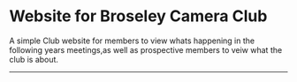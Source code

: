 # Website for Broseley Camera Club
A simple Club website for members to view whats happening in the following years meetings,as well as prospective members to veiw what the club is about.


<hr/>


